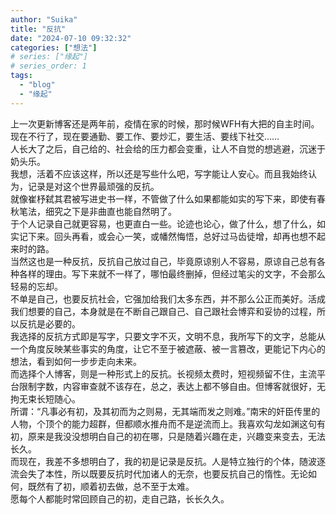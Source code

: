 ```yaml
---
author: "Suika"
title: "反抗"
date: "2024-07-10 09:32:32"
categories: ["想法"]
# series: ["缘起"]
# series_order: 1
tags: 
  - "blog"
  - "缘起"
---
```

  

上一次更新博客还是两年前，疫情在家的时候，那时候WFH有大把的自主时间。  
现在不行了，现在要通勤、要工作、要炒汇，要生活、要线下社交……  
人长大了之后，自己给的、社会给的压力都会变重，让人不自觉的想逃避，沉迷于奶头乐。  
我想，活着不应该这样，所以还是写些什么吧，写字能让人安心。而且我始终认为，记录是对这个世界最顽强的反抗。  
就像崔杼弑其君被写进史书一样，不管做了什么如果都能如实的写下来，即使有春秋笔法，细究之下是非曲直也能自然明了。  
于个人记录自己就更容易，也更直白一些。论迹也论心，做了什么，想了什么，如实记下来。回头再看，或会心一笑，或幡然悔悟，总好过马齿徒增，却再也想不起来时的路。  
当然这也是一种反抗，反抗自己放过自己，毕竟原谅别人不容易，原谅自己总有各种各样的理由。写下来就不一样了，哪怕最终删掉，但经过笔尖的文字，不会那么轻易的忘却。  
不单是自己，也要反抗社会，它强加给我们太多东西，并不那么公正而美好。活成我们想要的自己，本身就是在不断自己跟自己、自己跟社会博弈和妥协的过程，所以反抗是必要的。  
我选择的反抗方式即是写字，只要文字不灭，文明不息，我所写下的文字，总能从一个角度反映某些事实的角度，让它不至于被遮蔽、被一言篡改，更能记下内心的想法，看到如何一步步走向未来。  
而选择个人博客，则是一种形式上的反抗。长视频太费时，短视频留不住，主流平台限制字数，内容审查就不该存在，总之，表达上都不够自由。但博客就很好，无拘无束长短随心。  
所谓：“凡事必有初，及其初而为之则易，无其端而发之则难。”南宋的奸臣传里的人物，个顶个的能力超群，但都顺水推舟而不是逆流而上。我喜欢勾龙如渊这句有初，原来是我没没想明白自己的初在哪，只是随着兴趣在走，兴趣变来变去，无法长久。  
而现在，我差不多想明白了，我的初是记录是反抗。人是特立独行的个体，随波逐流会失了本性，所以既要反抗时代加诸人的无奈，也要反抗自己的惰性。无论如何，既然有了初，顺着初去做，总不至于太难。  
愿每个人都能时常回顾自己的初，走自己路，长长久久。